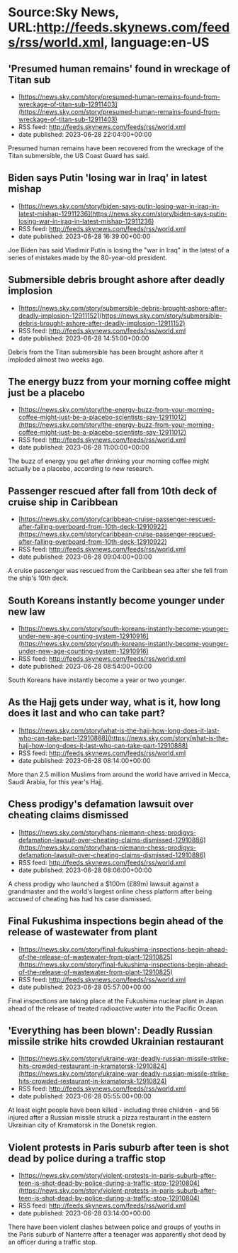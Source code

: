 # Source:Sky News, URL:http://feeds.skynews.com/feeds/rss/world.xml, language:en-US

## 'Presumed human remains' found in wreckage of Titan sub
 - [https://news.sky.com/story/presumed-human-remains-found-from-wreckage-of-titan-sub-12911403](https://news.sky.com/story/presumed-human-remains-found-from-wreckage-of-titan-sub-12911403)
 - RSS feed: http://feeds.skynews.com/feeds/rss/world.xml
 - date published: 2023-06-28 22:04:00+00:00

Presumed human remains have been recovered from the wreckage of the Titan submersible, the US Coast Guard has said.

## Biden says Putin 'losing war in Iraq' in latest mishap
 - [https://news.sky.com/story/biden-says-putin-losing-war-in-iraq-in-latest-mishap-12911236](https://news.sky.com/story/biden-says-putin-losing-war-in-iraq-in-latest-mishap-12911236)
 - RSS feed: http://feeds.skynews.com/feeds/rss/world.xml
 - date published: 2023-06-28 16:39:00+00:00

Joe Biden has said Vladimir Putin is losing the "war in Iraq" in the latest of a series of mistakes made by the 80-year-old president.&#160;

## Submersible debris brought ashore after deadly implosion
 - [https://news.sky.com/story/submersible-debris-brought-ashore-after-deadly-implosion-12911152](https://news.sky.com/story/submersible-debris-brought-ashore-after-deadly-implosion-12911152)
 - RSS feed: http://feeds.skynews.com/feeds/rss/world.xml
 - date published: 2023-06-28 14:51:00+00:00

Debris from the Titan submersible has been brought ashore after it imploded almost two weeks ago.

## The energy buzz from your morning coffee might just be a placebo
 - [https://news.sky.com/story/the-energy-buzz-from-your-morning-coffee-might-just-be-a-placebo-scientists-say-12911012](https://news.sky.com/story/the-energy-buzz-from-your-morning-coffee-might-just-be-a-placebo-scientists-say-12911012)
 - RSS feed: http://feeds.skynews.com/feeds/rss/world.xml
 - date published: 2023-06-28 11:00:00+00:00

The buzz of energy you get after drinking your morning coffee might actually be a placebo, according to new research.

## Passenger rescued after fall from 10th deck of cruise ship in Caribbean
 - [https://news.sky.com/story/caribbean-cruise-passenger-rescued-after-falling-overboard-from-10th-deck-12910922](https://news.sky.com/story/caribbean-cruise-passenger-rescued-after-falling-overboard-from-10th-deck-12910922)
 - RSS feed: http://feeds.skynews.com/feeds/rss/world.xml
 - date published: 2023-06-28 09:04:00+00:00

A cruise passenger was rescued from the Caribbean sea after she fell from the ship's 10th deck.

## South Koreans instantly become younger under new law
 - [https://news.sky.com/story/south-koreans-instantly-become-younger-under-new-age-counting-system-12910916](https://news.sky.com/story/south-koreans-instantly-become-younger-under-new-age-counting-system-12910916)
 - RSS feed: http://feeds.skynews.com/feeds/rss/world.xml
 - date published: 2023-06-28 08:54:00+00:00

South Koreans have instantly become a year or two younger.

## As the Hajj gets under way, what is it, how long does it last and who can take part?
 - [https://news.sky.com/story/what-is-the-hajj-how-long-does-it-last-who-can-take-part-12910888](https://news.sky.com/story/what-is-the-hajj-how-long-does-it-last-who-can-take-part-12910888)
 - RSS feed: http://feeds.skynews.com/feeds/rss/world.xml
 - date published: 2023-06-28 08:14:00+00:00

More than 2.5 million Muslims from around the world have arrived in Mecca, Saudi Arabia, for this year's Hajj.&#160;

## Chess prodigy's defamation lawsuit over cheating claims dismissed
 - [https://news.sky.com/story/hans-niemann-chess-prodigys-defamation-lawsuit-over-cheating-claims-dismissed-12910886](https://news.sky.com/story/hans-niemann-chess-prodigys-defamation-lawsuit-over-cheating-claims-dismissed-12910886)
 - RSS feed: http://feeds.skynews.com/feeds/rss/world.xml
 - date published: 2023-06-28 08:06:00+00:00

A chess prodigy who launched a $100m (&#163;89m) lawsuit against a grandmaster and the world's largest online chess platform after being accused of cheating has had his case dismissed.

## Final Fukushima inspections begin ahead of the release of wastewater from plant
 - [https://news.sky.com/story/final-fukushima-inspections-begin-ahead-of-the-release-of-wastewater-from-plant-12910825](https://news.sky.com/story/final-fukushima-inspections-begin-ahead-of-the-release-of-wastewater-from-plant-12910825)
 - RSS feed: http://feeds.skynews.com/feeds/rss/world.xml
 - date published: 2023-06-28 05:57:00+00:00

Final inspections are taking place at the Fukushima nuclear plant in Japan ahead of the release of treated radioactive water into the Pacific Ocean.

## 'Everything has been blown': Deadly Russian missile strike hits crowded Ukrainian restaurant
 - [https://news.sky.com/story/ukraine-war-deadly-russian-missile-strike-hits-crowded-restaurant-in-kramatorsk-12910824](https://news.sky.com/story/ukraine-war-deadly-russian-missile-strike-hits-crowded-restaurant-in-kramatorsk-12910824)
 - RSS feed: http://feeds.skynews.com/feeds/rss/world.xml
 - date published: 2023-06-28 05:55:00+00:00

At least eight people have been killed - including three children - and 56 injured after a Russian missile struck a pizza restaurant in the eastern Ukrainian city of Kramatorsk in the Donetsk region.

## Violent protests in Paris suburb after teen is shot dead by police during a traffic stop
 - [https://news.sky.com/story/violent-protests-in-paris-suburb-after-teen-is-shot-dead-by-police-during-a-traffic-stop-12910804](https://news.sky.com/story/violent-protests-in-paris-suburb-after-teen-is-shot-dead-by-police-during-a-traffic-stop-12910804)
 - RSS feed: http://feeds.skynews.com/feeds/rss/world.xml
 - date published: 2023-06-28 03:14:00+00:00

There have been violent clashes between police and groups of youths in the Paris suburb of Nanterre after a teenager was apparently shot dead by an officer during a traffic stop.

